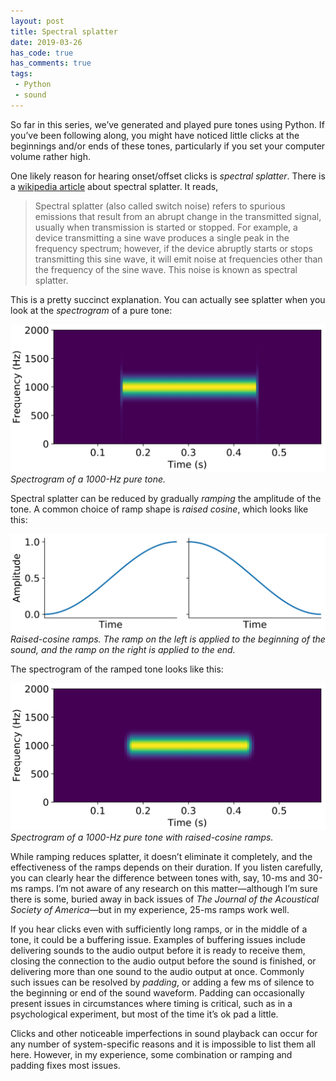 ```yaml
---
layout: post
title: Spectral splatter
date: 2019-03-26
has_code: true
has_comments: true
tags:
 - Python
 - sound
---
```


So far in this series, we’ve generated and played pure tones using Python. If you’ve been
following along, you might have noticed little clicks at the beginnings and/or ends of
these tones, particularly if you set your computer volume rather high.

One likely reason for hearing onset/offset clicks is _spectral splatter_. There is a
[wikipedia article](https://en.wikipedia.org/wiki/Spectral_splatter) about spectral
splatter. It reads,

> Spectral splatter (also called switch noise) refers to spurious emissions that result
from an abrupt change in the transmitted signal, usually when transmission is started or
stopped. For example, a device transmitting a sine wave produces a single peak in the
frequency spectrum; however, if the device abruptly starts or stops transmitting this
sine wave, it will emit noise at frequencies other than the frequency of the sine wave.
This noise is known as spectral splatter.

This is a pretty succinct explanation. You can actually see splatter when you look at the
_spectrogram_ of a pure tone:

![](/assets/images/splatter.svg)
*Spectrogram of a 1000-Hz pure tone.*

Spectral splatter can be reduced by gradually _ramping_ the amplitude of the tone. A
common choice of ramp shape is _raised cosine_, which looks like this:

![](/assets/images/ramps.svg)
*Raised-cosine ramps. The ramp on the left is applied to the beginning of the sound, and
the ramp on the right is applied to the end.*

The spectrogram of the ramped tone looks like this:

![](/assets/images/nosplatter.svg)
*Spectrogram of a 1000-Hz pure tone with raised-cosine ramps.*

While ramping reduces splatter, it doesn’t eliminate it completely, and the effectiveness
of the ramps depends on their duration. If you listen carefully, you can clearly hear the
difference between tones with, say, 10-ms and 30-ms ramps. I’m not aware of any research
on this matter—although I’m sure there is some, buried away in back issues of _The Journal
of the Acoustical Society of America_—but in my experience, 25-ms ramps work well.

If you hear clicks even with sufficiently long ramps, or in the middle of a tone, it could
be a buffering issue. Examples of buffering issues include delivering sounds to the audio
output before it is ready to receive them, closing the connection to the audio output
before the sound is finished, or delivering more than one sound to the audio output at
once. Commonly such issues can be resolved by _padding_, or adding a few ms of silence to
the beginning or end of the sound waveform. Padding can occasionally present issues in
circumstances where timing is critical, such as in a psychological experiment, but most of
the time it’s ok pad a little.

Clicks and other noticeable imperfections in sound playback can occur for any number of
system-specific reasons and it is impossible to list them all here. However, in my
experience, some combination or ramping and padding fixes most issues.